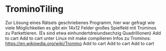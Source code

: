 # TrominoTiling
Zur Lösung eines Rätsels geschriebenes Programm, hier war gefragt wie viele Möglichkeiten es gibt ein 14x12 Felder großes Spielfeld mit Trominos zu Parkettieren. (Es sind etwa einhundertdreiundsechzig Quadrillionen) Add to cart
Add to cart unter Linux mit make compilieren
Infos zu Trominos: https://en.wikipedia.org/wiki/Tromino Add to cart Add to cart Add to cart
